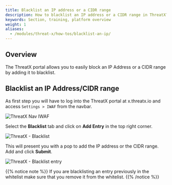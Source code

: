 ```yaml
---
title: Blacklist an IP address or a CIDR range
description: How to blacklist an IP address or a CIDR range in ThreatX?
keywords: Section, training, platform overview
weight: 1
aliases:
  - /modules/threat-x/how-tos/blacklist-an-ip/
---
```


## Overview

The ThreatX portal allows you to easily block an IP Address or a CIDR range by adding it to blacklist.

## Blacklist an IP Address/CIDR range

As first step you will have to log into the ThreatX portal at x.threatx.io and access `Settings > IWAF` from the navbar.

![ThreatX Nav IWAF](/docs/images/threatx/threatx_nav_iwaf.png)

Select the **Blacklist** tab and click on  **Add Entry** in the top right corner.

![ThreatX - Blacklist](/docs/images/threatx/threatx_blacklist.png)

This will present you with a pop to add the IP address or the CIDR range. Add and click **Submit**.

![ThreatX - Blacklist entry](/docs/images/threatx/add_blacklist_entry_threatx.png)

{{% notice note %}}
If you are blacklisting an entry previously in the whitelist make sure that you remove it from the whitelist.
{{% /notice %}}